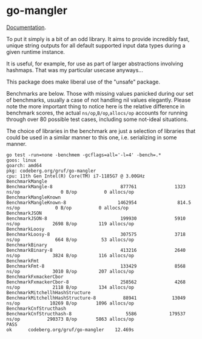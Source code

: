 # go-mangler

[Documentation](https://pkg.go.dev/codeberg.org/gruf/go-mangler).

To put it simply is a bit of an odd library. It aims to provide incredibly fast, unique string outputs for all default supported input data types during a given runtime instance.

It is useful, for example, for use as part of larger abstractions involving hashmaps. That was my particular usecase anyways...

This package does make liberal use of the "unsafe" package.

Benchmarks are below. Those with missing values panicked during our set of benchmarks, usually a case of not handling nil values elegantly. Please note the more important thing to notice here is the relative difference in benchmark scores, the actual `ns/op`,`B/op`,`allocs/op` accounts for running through over 80 possible test cases, including some not-ideal situations.

The choice of libraries in the benchmark are just a selection of libraries that could be used in a similar manner to this one, i.e. serializing in some manner.

```
go test -run=none -benchmem -gcflags=all='-l=4' -bench=.*                            
goos: linux
goarch: amd64
pkg: codeberg.org/gruf/go-mangler
cpu: 11th Gen Intel(R) Core(TM) i7-1185G7 @ 3.00GHz
BenchmarkMangle
BenchmarkMangle-8                         877761              1323 ns/op               0 B/op          0 allocs/op
BenchmarkMangleKnown
BenchmarkMangleKnown-8                   1462954               814.5 ns/op             0 B/op          0 allocs/op
BenchmarkJSON
BenchmarkJSON-8                           199930              5910 ns/op            2698 B/op        119 allocs/op
BenchmarkLoosy
BenchmarkLoosy-8                          307575              3718 ns/op             664 B/op         53 allocs/op
BenchmarkBinary
BenchmarkBinary-8                         413216              2640 ns/op            3824 B/op        116 allocs/op
BenchmarkFmt
BenchmarkFmt-8                            133429              8568 ns/op            3010 B/op        207 allocs/op
BenchmarkFxmackerCbor
BenchmarkFxmackerCbor-8                   258562              4268 ns/op            2118 B/op        134 allocs/op
BenchmarkMitchellhHashStructure
BenchmarkMitchellhHashStructure-8          88941             13049 ns/op           10269 B/op       1096 allocs/op
BenchmarkCnfStructhash
BenchmarkCnfStructhash-8                    5586            179537 ns/op          290373 B/op       5863 allocs/op
PASS
ok      codeberg.org/gruf/go-mangler    12.469s
```
